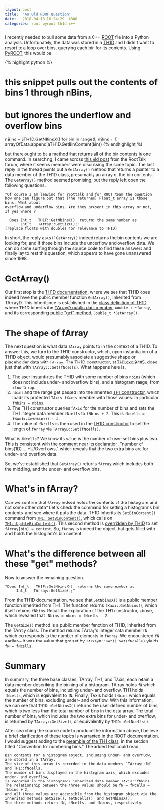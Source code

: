 ```yaml
---
layout: post
title:  "An Old ROOT Question"
date:   2018-04-18 16:24:29 -0800
categories: root pyroot th1d c++
---
```


I recently needed to pull some data from a C++ [ROOT][root-site] file into a Python analysis. Unfortunately, the data was stored in a [TH1D][root-th1d] and I didn't want to resort to a loop over bins, querying each bin for its contents. Using [PyROOT][pyroot-site], this would be

{% highlight python %}
# this snippet pulls out the contents of bins 1 through nBins,
# but ignores the underflow and overflow bins
nBins = aTH1D.GetNBinsX()
for bin in range(1, nBins + 1):
  arrayOfData.append(aTH1D.GetBinContent(bin))
{% endhighlight %}

but there ought to be a method that returns all of the bin contents in one command. In searching, I came across [this old post][root-post] from the RootTalk forum, where it seems members were discussing the same topic. The last reply in the thread points out a `GetArray()` method that returns a pointer to a data member of the TH1D class, presumably an array of the bin contents. The `GetArray()` method seemed promising, but the reply left open the following questions.

```
"Of course I am leaving for roottalk and for ROOT team the question
how one can figure out that [the returned] Float_t array is those bins. What about
overflow and underflow bins. Are they present in this array or not,
If yes where ?

  Does Int_t   TH1F::GetNbinsX()  returns the same number as
       Int_t   TArray::GetSize();"
(replace floats with doubles for relevance to TH1D)
```

In short, the reply asks if `GetArray()` indeed returns the bin contents we are looking for, and if those bins include the underflow and overflow data. We can do some surfing through the source code to find these answers and finally lay to rest this question, which appears to have gone unanswered since 1998.

# GetArray()

Our first stop is the [TH1D documentation][root-th1d], where we see that TH1D does indeed have the public member function `GetArray()`, inherited from TArrayD. This inheritance is established in the [class definition of TH1D][root-th1d-classdef] where TH1D inherits the [TArrayD public data member][root-tarrayd-farray], `Double_t *fArray`, and its corresponding [public "get" method][root-tarrayd-getarray], `Double_t *GetArray()`.

# The shape of fArray

The next question is what data `fArray` points to in the context of a TH1D. To answer this, we turn to the TH1D constructor, which, upon instantiation of a TH1D object, would presumably associate a suggestive shape or placeholder data with `fArray`. The TH1D constructor, at [TH1.cxx:9485][root-th1d-constructor], does just that with `TArrayD::Set(fNcells)`. What happens here is,

1. The user instantiates the TH1D with some number of bins `nbins` (which does not include under- and overflow bins), and a histogram range, from `xlow` to `xup`.
2. `nbins` and the range get passed into the inherited [TH1 constructor][root-th1-constructor], which loads its protected `TAxis fXaxis` member with those values. In particular `fNbins = nbins`.
3. The TH1 constructor queries `fAxis` for the number of bins and sets the TH1 integer data member `fNcells` to `fNbins + 2`. This is `fNcells = fXaxis.GetNbins() + 2`.
4. The value of `fNcells` is then used in the [TH1D constructor][root-th1d-constructor] to set the length of `fArray` via `TArrayD::Set(fNcells)`.

What is `fNcells`? We know its value is the number of user-set bins plus two. This is consistent with the [comment near its declaration][root-th1-fncells], "number of bins(1D) ... +U/Overflows," which reveals that the two extra bins are for under- and overflow data.

So, we've established that `GetArray()` returns `fArray` which includes both the middling, and the under- and overflow bins.

# What's in fArray?

Can we confirm that `fArray` indeed holds the contents of the histogram and not some other data? Let's check the command for setting a histogram's bin contents, and see where it puts the data. TH1D inherits its `SetBinContent()` command from [`TH1::SetBinContent()`][root-th1-setbincontent], which calls on [`TH1::UpdateBinContent()`][root-th1-updatebincontent]. This second method is [overridden by TH1D][root-th1d-updatebincontent] to set `fArray[bin] = content`. So, `fArray` is indeed the object that gets filled with and holds the histogram's bin content.

# What's the difference between all these "get" methods?

Now to answer the remaining question.

```
"Does Int_t   TH1F::GetNbinsX()  returns the same number as
     Int_t   TArray::GetSize();"
```

From the TH1D documentation, we see that `GetNbinsX()` is a public member function inherited from TH1. The function returns `fXaxis.GetNbins()`, which itself returns `fNbins`. Recall the exploration of the TH1 constructor, above, which revealed that `fNbins = nbins = fNcells - 2`.

The `GetSize()` method is a public member function of TH1D, inherited from the TArray class. The method returns TArray's integer data member `fN` which corresponds to the number of elements in `fArray`. We encountered `fN` earlier-- it was the value that got set by `TArrayD::Set()`; `Set(fNcells)` yields `fN = fNcells`.

# Summary

In summary, the three base classes, TArray, TH1, and TAxis, each retain a data member describing the binning of a histogram. TArray holds `fN` which equals the number of bins, including under- and overflow. TH1 holds `fNcells`, which is equivalent to `fN`. Finally, TAxis holds `fNbins` which equals the number of bins, excluding under- and overflow. With this information, we can see that `TH1D::GetNbinsX()` returns the user defined number of bins, which is two less than the total number of bins in the data array. The total number of bins, which includes the two extra bins for under- and overflow, is returned by `TArray::GetSize()`, or equivalently by `TH1D::GetNcells()`.

After searching the source code to produce the information above, I believe a brief clarification of these topics is warranted in the ROOT documentation. I would
suggest adding to the [preamble of the TH1 class][root-th1-preamble], in the section titled "Convention for numbering bins." The added text could read,

```
Bin contents for a histogram object, including under- and overflow, are stored in a TArray.
The size of this array is recorded in the data members `TArray::fN` and TH1::fNcells.
The number of bins displayed on the histogram axis, which excludes under- and overflow,
is recorded in the histogram's inherited data member TAxis::fNbins.
The relationship between the three values should be fN = fNcells = fNbins + 2,
and all three values are accessible from the histogram object via the inherited methods GetSize(), GetNcells(), and GetNbinsX().
The three methods return fN, fNcells, and fNbins, respectively.
```

[root-site]: https://root.cern.ch/
[pyroot-site]: https://root.cern.ch/pyroot
[root-post]: https://root.cern.ch/root/roottalk/roottalk98/2318.html
[root-th1d]: https://root.cern.ch/doc/master/classTH1D.html
[root-th1d-classdef]: https://root.cern.ch/doc/master/TH1_8h_source.html#l00610
[root-th1d-constructor]: https://root.cern.ch/doc/master/TH1_8cxx_source.html#l09485
[root-th1d-updatebincontent]: https://root.cern.ch/doc/master/TH1_8h_source.html#l00640
[root-tarrayd-farray]: https://root.cern.ch/doc/master/TArrayD_8h_source.html#l00030
[root-tarrayd-getarray]: https://root.cern.ch/doc/master/TArrayD_8h_source.html#l00044
[root-th1-constructor]: https://root.cern.ch/doc/master/TH1_8cxx_source.html#l00639
[root-th1-fncells]: https://root.cern.ch/doc/master/TH1_8h_source.html#l00086
[root-th1-setbincontent]: https://root.cern.ch/doc/master/TH1_8cxx_source.html#l08497
[root-th1-updatebincontent]: https://root.cern.ch/doc/master/TH1_8cxx_source.html#l08725
[root-th1-preamble]: https://root.cern.ch/doc/master/TH1_8cxx_source.html#l00181
